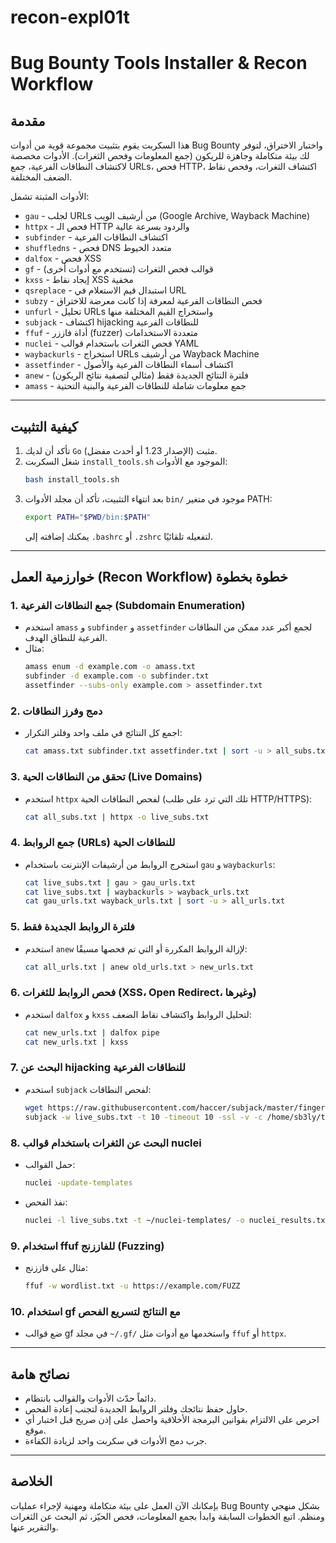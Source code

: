# recon-expl01t

# Bug Bounty Tools Installer & Recon Workflow

## مقدمة

هذا السكربت يقوم بتثبيت مجموعة قوية من أدوات Bug Bounty واختبار الاختراق، لتوفر لك بيئة متكاملة وجاهزة للريكون (جمع المعلومات وفحص الثغرات). الأدوات مخصصة لاكتشاف النطاقات الفرعية، جمع URLs، فحص HTTP، اكتشاف الثغرات، وفحص نقاط الضعف المختلفة.

الأدوات المثبتة تشمل:

- `gau` - لجلب URLs من أرشيف الويب (Google Archive, Wayback Machine)
- `httpx` - فحص الـ HTTP والردود بسرعة عالية
- `subfinder` - اكتشاف النطاقات الفرعية
- `shuffledns` - فحص DNS متعدد الخيوط
- `dalfox` - فحص XSS
- `gf` - قوالب فحص الثغرات (تستخدم مع أدوات أخرى)
- `kxss` - إيجاد نقاط XSS مخفية
- `qsreplace` - استبدال قيم الاستعلام في URL
- `subzy` - فحص النطاقات الفرعية لمعرفة إذا كانت معرضة للاختراق
- `unfurl` - تحليل URLs واستخراج القيم المختلفة منها
- `subjack` - اكتشاف hijacking للنطاقات الفرعية
- `ffuf` - أداة فاززر (fuzzer) متعددة الاستخدامات
- `nuclei` - فحص الثغرات باستخدام قوالب YAML
- `waybackurls` - استخراج URLs من أرشيف Wayback Machine
- `assetfinder` - اكتشاف أسماء النطاقات الفرعية والأصول
- `anew` - فلترة النتائج الجديدة فقط (مثالي لتصفية نتائج الريكون)
- `amass` - جمع معلومات شاملة للنطاقات الفرعية والبنية التحتية

---

## كيفية التثبيت

1. تأكد أن لديك `Go` مثبت (الإصدار 1.23 أو أحدث مفضل).
2. شغل السكربت `install_tools.sh` الموجود مع الأدوات:
   ```bash
   bash install_tools.sh
   ```
3. بعد انتهاء التثبيت، تأكد أن مجلد الأدوات `bin/` موجود في متغير PATH:
   ```bash
   export PATH="$PWD/bin:$PATH"
   ```
   يمكنك إضافته إلى `.bashrc` أو `.zshrc` لتفعيله تلقائيًا.

---

## خوارزمية العمل (Recon Workflow) خطوة بخطوة

### 1. جمع النطاقات الفرعية (Subdomain Enumeration)
- استخدم `amass` و `subfinder` و `assetfinder` لجمع أكبر عدد ممكن من النطاقات الفرعية للنطاق الهدف.
- مثال:
  ```bash
  amass enum -d example.com -o amass.txt
  subfinder -d example.com -o subfinder.txt
  assetfinder --subs-only example.com > assetfinder.txt
  ```

### 2. دمج وفرز النطاقات
- اجمع كل النتائج في ملف واحد وفلتر التكرار:
  ```bash
  cat amass.txt subfinder.txt assetfinder.txt | sort -u > all_subs.txt
  ```

### 3. تحقق من النطاقات الحية (Live Domains)
- استخدم `httpx` لفحص النطاقات الحية (تلك التي ترد على طلب HTTP/HTTPS):
  ```bash
  cat all_subs.txt | httpx -o live_subs.txt
  ```

### 4. جمع الروابط (URLs) للنطاقات الحية
- استخرج الروابط من أرشيفات الإنترنت باستخدام `gau` و `waybackurls`:
  ```bash
  cat live_subs.txt | gau > gau_urls.txt
  cat live_subs.txt | waybackurls > wayback_urls.txt
  cat gau_urls.txt wayback_urls.txt | sort -u > all_urls.txt
  ```

### 5. فلترة الروابط الجديدة فقط
- استخدم `anew` لإزالة الروابط المكررة أو التي تم فحصها مسبقًا:
  ```bash
  cat all_urls.txt | anew old_urls.txt > new_urls.txt
  ```

### 6. فحص الروابط للثغرات (XSS، Open Redirect، وغيرها)
- استخدم `dalfox` و `kxss` لتحليل الروابط واكتشاف نقاط الضعف:
  ```bash
  cat new_urls.txt | dalfox pipe
  cat new_urls.txt | kxss
  ```

### 7. البحث عن hijacking للنطاقات الفرعية
- استخدم `subjack` لفحص النطاقات:

  ```bash
  wget https://raw.githubusercontent.com/haccer/subjack/master/fingerprints.json
  subjack -w live_subs.txt -t 10 -timeout 10 -ssl -v -c /home/sb3ly/tools/web/Recon/bin/fingerprints.json
  
  ```

### 8. البحث عن الثغرات باستخدام قوالب nuclei
- حمل القوالب:
  ```bash
  nuclei -update-templates
  ```
- نفذ الفحص:
  ```bash
  nuclei -l live_subs.txt -t ~/nuclei-templates/ -o nuclei_results.txt
  ```

### 9. استخدام ffuf للفاززنج (Fuzzing)
- مثال على فاززنج:
  ```bash
  ffuf -w wordlist.txt -u https://example.com/FUZZ
  ```

### 10. استخدام gf مع النتائج لتسريع الفحص
- ضع قوالب gf في مجلد `~/.gf/` واستخدمها مع أدوات مثل `ffuf` أو `httpx`.

---

## نصائح هامة

- دائماً حدّث الأدوات والقوالب بانتظام.
- حاول حفظ نتائجك وفلتر الروابط الجديدة لتجنب إعادة الفحص.
- احرص على الالتزام بقوانين البرمجة الأخلاقية واحصل على إذن صريح قبل اختبار أي موقع.
- جرب دمج الأدوات في سكربت واحد لزيادة الكفاءة.

---

## الخلاصة

بإمكانك الآن العمل على بيئة متكاملة ومهنية لإجراء عمليات Bug Bounty بشكل منهجي ومنظم. اتبع الخطوات السابقة وابدأ بجمع المعلومات، فحص الحيّز، ثم البحث عن الثغرات والتقرير عنها.


